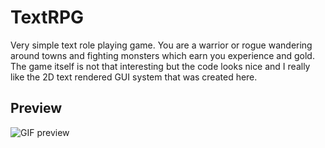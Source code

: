 # TextRPG
Very simple text role playing game. You are a warrior or rogue wandering around towns and fighting monsters which earn you experience and gold.
The game itself is not that interesting but the code looks nice and I really like the 2D text rendered GUI system that was created here.

## Preview
![GIF preview](./.readme.preview.gif)


